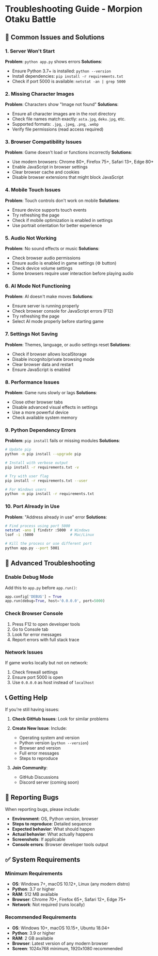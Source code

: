 # Troubleshooting Guide - Morpion Otaku Battle

## 🚨 Common Issues and Solutions

### 1. Server Won't Start

**Problem**: `python app.py` shows errors
**Solutions**:
- Ensure Python 3.7+ is installed: `python --version`
- Install dependencies: `pip install -r requirements.txt`
- Check if port 5000 is available: `netstat -an | grep 5000`

### 2. Missing Character Images

**Problem**: Characters show "Image not found"
**Solutions**:
- Ensure all character images are in the root directory
- Check file names match exactly: `asta.jpg`, `deku.jpg`, etc.
- Supported formats: `.jpg`, `.jpeg`, `.png`, `.webp`
- Verify file permissions (read access required)

### 3. Browser Compatibility Issues

**Problem**: Game doesn't load or functions incorrectly
**Solutions**:
- Use modern browsers: Chrome 80+, Firefox 75+, Safari 13+, Edge 80+
- Enable JavaScript in browser settings
- Clear browser cache and cookies
- Disable browser extensions that might block JavaScript

### 4. Mobile Touch Issues

**Problem**: Touch controls don't work on mobile
**Solutions**:
- Ensure device supports touch events
- Try refreshing the page
- Check if mobile optimization is enabled in settings
- Use portrait orientation for better experience

### 5. Audio Not Working

**Problem**: No sound effects or music
**Solutions**:
- Check browser audio permissions
- Ensure audio is enabled in game settings (⚙️ button)
- Check device volume settings
- Some browsers require user interaction before playing audio

### 6. AI Mode Not Functioning

**Problem**: AI doesn't make moves
**Solutions**:
- Ensure server is running properly
- Check browser console for JavaScript errors (F12)
- Try refreshing the page
- Select AI mode properly before starting game

### 7. Settings Not Saving

**Problem**: Themes, language, or audio settings reset
**Solutions**:
- Check if browser allows localStorage
- Disable incognito/private browsing mode
- Clear browser data and restart
- Ensure JavaScript is enabled

### 8. Performance Issues

**Problem**: Game runs slowly or lags
**Solutions**:
- Close other browser tabs
- Disable advanced visual effects in settings
- Use a more powerful device
- Check available system memory

### 9. Python Dependency Errors

**Problem**: `pip install` fails or missing modules
**Solutions**:
```bash
# Update pip
python -m pip install --upgrade pip

# Install with verbose output
pip install -r requirements.txt -v

# Try with user flag
pip install -r requirements.txt --user

# For Windows users
python -m pip install -r requirements.txt
```

### 10. Port Already in Use

**Problem**: "Address already in use" error
**Solutions**:
```bash
# Find process using port 5000
netstat -ano | findstr :5000  # Windows
lsof -i :5000                 # Mac/Linux

# Kill the process or use different port
python app.py --port 5001
```

## 🔧 Advanced Troubleshooting

### Enable Debug Mode
Add this to `app.py` before `app.run()`:
```python
app.config['DEBUG'] = True
app.run(debug=True, host='0.0.0.0', port=5000)
```

### Check Browser Console
1. Press F12 to open developer tools
2. Go to Console tab
3. Look for error messages
4. Report errors with full stack trace

### Network Issues
If game works locally but not on network:
1. Check firewall settings
2. Ensure port 5000 is open
3. Use `0.0.0.0` as host instead of `localhost`

## 📞 Getting Help

If you're still having issues:

1. **Check GitHub Issues**: Look for similar problems
2. **Create New Issue**: Include:
   - Operating system and version
   - Python version (`python --version`)
   - Browser and version
   - Full error messages
   - Steps to reproduce

3. **Join Community**: 
   - GitHub Discussions
   - Discord server (coming soon)

## 🐛 Reporting Bugs

When reporting bugs, please include:
- **Environment**: OS, Python version, browser
- **Steps to reproduce**: Detailed sequence
- **Expected behavior**: What should happen
- **Actual behavior**: What actually happens
- **Screenshots**: If applicable
- **Console errors**: Browser developer tools output

## ✅ System Requirements

### Minimum Requirements
- **OS**: Windows 7+, macOS 10.12+, Linux (any modern distro)
- **Python**: 3.7 or higher
- **RAM**: 512 MB available
- **Browser**: Chrome 70+, Firefox 65+, Safari 12+, Edge 75+
- **Network**: Not required (runs locally)

### Recommended Requirements
- **OS**: Windows 10+, macOS 10.15+, Ubuntu 18.04+
- **Python**: 3.9 or higher
- **RAM**: 2 GB available
- **Browser**: Latest version of any modern browser
- **Screen**: 1024x768 minimum, 1920x1080 recommended